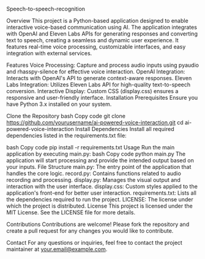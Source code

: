 Speech-to-speech-recognition

Overview
This project is a Python-based application designed to enable interactive voice-based communication using AI. The application integrates with OpenAI and Eleven Labs APIs for generating responses and converting text to speech, creating a seamless and dynamic user experience. It features real-time voice processing, customizable interfaces, and easy integration with external services.

Features
Voice Processing: Capture and process audio inputs using pyaudio and rhasspy-silence for effective voice interaction.
OpenAI Integration: Interacts with OpenAI's API to generate context-aware responses.
Eleven Labs Integration: Utilizes Eleven Labs API for high-quality text-to-speech conversion.
Interactive Display: Custom CSS (display.css) ensures a responsive and user-friendly interface.
Installation
Prerequisites
Ensure you have Python 3.x installed on your system.

Clone the Repository
bash
Copy code
git clone https://github.com/yourusername/ai-powered-voice-interaction.git
cd ai-powered-voice-interaction
Install Dependencies
Install all required dependencies listed in the requirements.txt file:

bash
Copy code
pip install -r requirements.txt
Usage
Run the main application by executing main.py:
bash
Copy code
python main.py
The application will start processing and provide the intended output based on your inputs.
File Structure
main.py: The entry point of the application that handles the core logic.
record.py: Contains functions related to audio recording and processing.
display.py: Manages the visual output and interaction with the user interface.
display.css: Custom styles applied to the application's front-end for better user interaction.
requirements.txt: Lists all the dependencies required to run the project.
LICENSE: The license under which the project is distributed.
License
This project is licensed under the MIT License. See the LICENSE file for more details.

Contributions
Contributions are welcome! Please fork the repository and create a pull request for any changes you would like to contribute.

Contact
For any questions or inquiries, feel free to contact the project maintainer at your.email@example.com.

